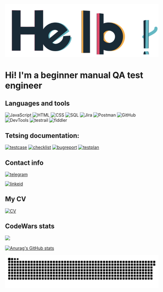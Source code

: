 [![Header](https://github.com/fromnameimport/fromnameimport/blob/main/assets/hello.gif)](https://drive.google.com/file/d/196ExGaC_xpV91ufAJMsTb6Kebu4MFRS4/view?usp=sharing)

# Hi! I'm a beginner manual QA test engineer

## Languages and tools
![JavaScript](https://img.shields.io/badge/-JavaScript-090909?style=for-the-badge&logo=javascript)
![HTML](https://img.shields.io/badge/-HTML-090909?style=for-the-badge&logo=)
![CSS](https://img.shields.io/badge/-CSS-090909?style=for-the-badge&logo=css)
![SQL](https://img.shields.io/badge/-MYSQL-090909?style=for-the-badge&logo=mysql)
![Jira](https://img.shields.io/badge/-jira-090909?style=for-the-badge&logo=jira&logoColor=blue)
![Postman](https://img.shields.io/badge/-Postman-090909?style=for-the-badge&logo=postman)
![GitHub](https://img.shields.io/badge/-GitHub-090909?style=for-the-badge&logo=github&logoColor=lightblue)
![DevTools](https://img.shields.io/badge/-DevTools-090909?style=for-the-badge&logo=developtools)
![testrail](https://img.shields.io/badge/-Testrail-090909?style=for-the-badge&logo=smth)
![fiddler](https://img.shields.io/badge/-Charlesproxy-090909?style=for-the-badge&logo=fiddler)

## Tetsing documentation:
[![testcase](https://img.shields.io/badge/-TestCase-090909?style=for-the-badge&color=orange)](https://docs.google.com/spreadsheets/d/1PxnucuKrqs2FTffwfrs36nbVYRV9wDZQfqXDxCQFfo4/edit?usp=sharing)
[![checklist](https://img.shields.io/badge/-checklist-090909?style=for-the-badge&color=red)](https://docs.google.com/spreadsheets/d/1mNENUnZJWz20co2YXgY16VyMbDAN8L8-RUUGNkugE_Q/edit?usp=sharing)
[![bugreport](https://img.shields.io/badge/-bugreport-090909?style=for-the-badge&color=brown)](https://docs.google.com/document/d/1jFu4LnwK9yayXdtC2XaEi_WTw8Pn6KyJWfUgVAZMZ-Y/edit?usp=sharing)
[![testplan](https://img.shields.io/badge/-testplan-090909?style=for-the-badge&color=maroon)](https://docs.google.com/document/d/1BGueU9fB0Vf0XJHrVROz6h4MqZonQTBGVgm8x7y8TXs/edit?usp=sharing)

## Contact info
[![telegram](https://img.shields.io/badge/-Telegram-090909?style=for-the-badge&logo=telegram)](http://t.me/from_names_import_smth)

[![linkeid](https://img.shields.io/badge/-LinkedIn-090909?style=for-the-badge&logo=linkedin&logoColor=blue)](https://www.linkedin.com/in/dmitriy-lukaniuk-0ba41a231/)

## My CV
[![CV](https://img.shields.io/badge/-CVlink-090909?style=for-the-badge&logo=CV&color=informational)](https://drive.google.com/file/d/1DvqybptwPsxmudvpyCgOPNVNrkfeses8/view?usp=share_link)

## CodeWars stats
![](https://github-readme-codewars-stats.herokuapp.com/api/?username=fromnameimport&card&colormode=dark_mode)

[![Anurag's GitHub stats](https://github-readme-stats.vercel.app/api?username=fromnameimport&count_private=true&show_icons=true&theme=dark&icon_color=informational&border_color=blue)](https://github.com/anuraghazra/github-readme-stats)

![Snake animation](https://github.com/fromnameimport/fromnameimport/blob/output/github-contribution-grid-snake.svg)
